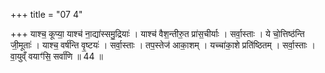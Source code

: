 +++
title = "07 4"

+++
याश्च॒ कूप्या॒ याश्च॑ ना॒द्या॑स्समु॒द्रियाः॑ । याश्च॑ वैश॒न्तीरु॒त प्रा॑स॒चीर्याः । सर्वा॒स्ताः । ये चो॒त्तिष्ठ॑न्ति जी॒मूताः॑ । याश्च॒ वर्ष॑न्ति वृ॒ष्टयः॑ । सर्वा॒स्ताः । तप॒स्तेज॑ आका॒शम् । यच्चा॑का॒शे प्रति॑ष्ठितम् । सर्वा॒स्ताः । वा॒युव्ँ वयाꣳ॑सि॒ सर्वा॑णि ॥ 44 ॥

